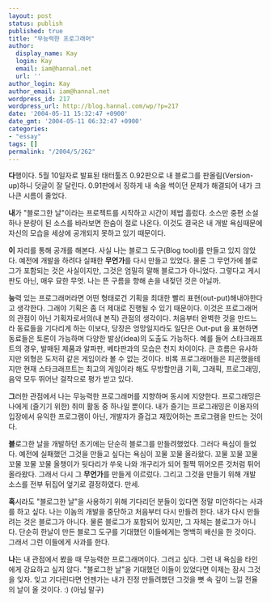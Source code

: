 ```yaml
---
layout: post
status: publish
published: true
title: "무능력한 프로그래머"
author:
  display_name: Kay
  login: Kay
  email: iam@hannal.net
  url: ''
author_login: Kay
author_email: iam@hannal.net
wordpress_id: 217
wordpress_url: http://blog.hannal.com/wp/?p=217
date: '2004-05-11 15:32:47 +0900'
date_gmt: '2004-05-11 06:32:47 +0900'
categories:
- "essay"
tags: []
permalink: "/2004/5/262"
---
```

<p><b>다</b>행이다. 5월 10일자로 발표된 태터툴즈 0.92판으로 내 블로그를 판올림(Version-up)하니 덧글이 잘 달린다. 0.91판에서 징하게 내 속을 썩이던 문제가 해결되어 내가 크나큰 시름이 줄었다.</p>
<p><b>내</b>가 "블로그한 날"이라는 프로젝트를 시작하고 시간이 제법 흘렀다. 소스만 중편 소설 하나 분량이 된 소스를 바라보면 한숨이 절로 나온다. 이것도 결국은 내 개발 욕심때문에 자신의 모습을 세상에 공개되지 못하고 있기 때문이다.</p>
<p><b>이</b> 자리를 통해 공개를 해본다. 사실 나는 블로그 도구(Blog tool)를 만들고 있지 않았다. 예전에 개발을 하려다 실패한 <b>무언가</b>를 다시 만들고 있었다. 물론 그 무언가에 블로그가 포함되는 것은 사실이지만, 그것은 엄밀히 말해 블로그가 아니었다. 그렇다고 게시판도 아닌, 매우 묘한 무엇. 나는 뜬 구름을 향해 손을 내젖던 것은 아닐까.</p>
<p><b>능</b>력 있는 프로그래머라면 어떤 형태로건 기획을 최대한 빨리 표현(out-put)해내야한다고 생각한다. 그래야 기획은 좀 더 제대로 진행될 수 있기 때문이다. 이것은 프로그래머의 관점이 아닌 기획자로서의(내 본직) 관점의 생각이다. 처음부터 완벽한 것을 만드느라 동료들을 기다리게 하는 이보다, 당장은 엉망일지라도 일단은 Out-put 을 표현하면 동료들은 토론이 가능하며 다양한 발상(idea)의 도출도 가능하다. 예를 들어 스타크래프트의 경우, 발매된 제품과 알파판, 베타판과의 모습은 천지 차이이다. 큰 흐름은 유사하지만 외형은 도저히 같은 게임이라 볼 수 없는 것이다. 비록 프로그래머들은 피곤했을테지만 현재 스타크래프트는 최고의 게임이라 해도 무방할만큼 기획, 그래픽, 프로그래밍, 음악 모두 뛰어난 걸작으로 평가 받고 있다.</p>
<p><b>그</b>러한 관점에서 나는 무능력한 프로그래머를 지향하며 동시에 지양한다. 프로그래밍은 나에게 (즐기기 위한) 취미 활동 중 하나일 뿐이다. 내가 즐기는 프로그래밍은 이용자의 입장에서 유익한 프로그램이 아닌, 개발자가 즐겁고 재밌어하는 프로그램을 만드는 것이다.</p>
<p><b>블</b>로그한 날을 개발하던 초기에는 단순히 블로그를 만들려했었다. 그러다 욕심이 들었다. 예전에 실패했던 그것을 만들고 싶다는 욕심이 꼬물 꼬물 올라왔다. 꼬물 꼬물 꼬물 꼬물 꼬물 꼬물 올챙이가 뒷다리가 쑤욱 나와 개구리가 되어 펄쩍 뛰어오른 것처럼 튀어올라왔다. 그래서 다시 그 <b>무언가</b>를 만들게 이르렀다. 그리고 그것을 만들기 위해 개발 소스를 전부 뒤집어 엎기로 결정하였다. 만세.</p>
<p><b>혹</b>시라도 "블로그한 날"을 사용하기 위해 기다리던 분들이 있다면 정말 미안하다는 사과를 하고 싶다. 나는 이놈의 개발을 중단하고 처음부터 다시 만들려 한다. 내가 다시 만들려는 것은 블로그가 아니다. 물론 블로그가 포함되어 있지만, 그 자체는 블로그가 아니다. 단순히 한날이 만든 블로그 도구를 기대했던 이들에게는 명백히 배신을 한 것이다. 그래서 그런 이들에게 사과를 한다.</p>
<p><b>나</b>는 내 관점에서 봤을 때 무능력한 프로그래머이다. 그러고 싶다. 그런 내 욕심을 타인에게 강요하고 싶지 않다. "블로그한 날"을 기대했던 이들이 있었다면 이제는 잠시 그것을 잊자. 잊고 기다린다면 언젠가는 내가 진정 만들려했던 그것을 뼛 속 깊이 느낄 전율의 날이 올 것이다. :) (아님 말구)</p>
